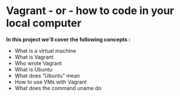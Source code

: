 # Vagrant - or - how to code in your local computer
**In this project we'll cover the following concepts :**

* What is a virtual machine
* What is Vagrant
* Who wrote Vagrant
* What is Ubuntu
* What does “Ubuntu” mean
* How to use VMs with Vagrant
* What does the command uname do

